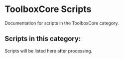 # ToolboxCore Scripts

Documentation for scripts in the ToolboxCore category.

## Scripts in this category:

Scripts will be listed here after processing.
